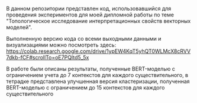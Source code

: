 В данном репозитории представлен код, использовавшийся для проведения экспериментов для моей дипломной работы по теме "Топологическое исследование интерпретационных свойств векторных моделей".

Выполненную версию кода со всеми выходными данными и визуализациями можно посмотреть здесь: https://colab.research.google.com/drive/1ypEW4KqT5yhQT0WLMcX8cRVV7dkb-fCF#scrollTo=oE7PQItd5_5x 

В работе были описаны результаты, полученные BERT-моделью с ограничением учета до 7 контекстов для каждого существительного, в тетрадке представлена улучшенная версия кластеризации, полученная BERT-моделью с ограничением до 15 контекстов для каждого существительного
